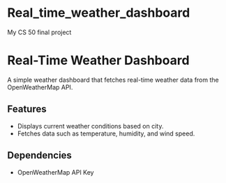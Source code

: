 # Real_time_weather_dashboard
My CS 50 final project 
# Real-Time Weather Dashboard
A simple weather dashboard that fetches real-time weather data from the OpenWeatherMap API.

## Features
- Displays current weather conditions based on city.
- Fetches data such as temperature, humidity, and wind speed.

## Dependencies
- OpenWeatherMap API Key
